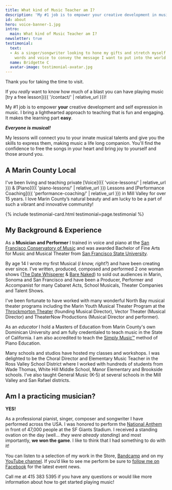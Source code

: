 ```yaml
---
title: What kind of Music Teacher am I?
description: 'My #1 job is to empower your creative development in music. I''ve been teaching Voice & Piano Lessons in Mill Valley for 15+ years. I LOVE Marin County!'
id: about
hero: voice-banner-1.jpg
intro:
  main: What kind of Music Teacher am I?
newsletter: true
testimonial:
  text:
  - As a singer/songwriter looking to hone my gifts and stretch myself both vocally and on the piano - Caylia has been a gift. She cares tremendously and is truthful in her coaching. She is dedicated to helping me discover my own voice, use my
    words and voice to convey the message I want to put into the world and express it in a way this is truly me
  name: Bridgette C
  avatar-image: testimonial-avatar.jpg
---
```


Thank you for taking the time to visit.

If you *really* want to know how much of a blast you can have playing music [try a free lesson]({{ '/contact/' | relative_url }})!

My #1 job is to empower **your** creative development and self expression in music. I bring a lighthearted approach to teaching that is fun and engaging. It makes the learning part **easy**.

***Everyone is musical!***

My lessons will connect you to your innate musical talents and give you the skills to express them, making music a life long companion. You'll find the confidence to free the songs in your heart and bring joy to yourself and those around you.

## A Marin County Local

I've been living and teaching private [Voice]({{ 'voice-lessons/' | relative_url }}) & [Piano]({{ 'piano-lessons/' | relative_url }}) Lessons and [Performance Coaching]({{ 'performance-coaching/' | relative_url }}) in Mill Valley for over 15 years. I love Marin County’s natural beauty and am lucky to be a part of such a vibrant and innovative community!

{% include testimonial-card.html testimonial=page.testimonial %}

## My Background & Experience

As a **Musician and Performer** I trained in voice and piano at the [San Francisco Conservatory of Music](https://sfcm.edu/) and was awarded Bachelor of Fine Arts for Music and Musical Theater from [San Francisco State University](http://music.sfsu.edu/).

By age 14 I wrote my first Musical (*I know, right?*) and have been creating ever since. I’ve written, produced, composed and performed 2 one woman shows ([The Date Whisperer](https://chaikenmusic.bandcamp.com/album/caylia-chaiken-the-date-whisperer) & [Bare Naked](https://chaikenmusic.bandcamp.com/album/caylia-chaiken-bare-naked)) to sold out audiences in Marin, Sonoma and San Francisco and have been a Producer, Performer and Accompanist for many Cabaret Acts,  School Musicals, Theater Companies and Talent Shows.

I've been fortunate to have worked with many wonderful North Bay musical theater programs including the Marin Youth Musical Theater Program at the [Throckmorton Theater](http://throckmortontheatre.org/) (founding Musical Director), Vector Theater (Musical Director) and TheaterNow Productions (Musical Director and performer).

As an *educator* I hold a Masters of Education from Marin County's own Dominican University and am fully credentialed to teach music in the State of California. I am also accredited to teach the [Simply Music™](https://simplymusic.com) method of Piano Education.

Many schools and studios have hosted my classes and workshops. I was delighted to be the Choral Director and Elementary Music Teacher in the Ross Valley School District where I worked with hundreds of students from Wade Thomas, White Hill Middle School, Manor Elementary and Brookside schools. I’ve also taught General Music (K-5) at several schools in the Mill Valley and San Rafael districts.

## Am I a practicing musician?

**YES!**

As a professional pianist, singer, composer and songwriter I have performed across the USA. I was honored to perform the [National Anthem](https://www.youtube.com/watch?v=zqdYqJS9inU) in front of 47,000 people at the SF Giants Stadium. I received a standing ovation on the day (well... *they were already standing*) and most importantly, **we won the game**. I like to think that I had something to do with it!

You can listen to a selection of my work in the Store, [Bandcamp](http://chaikenmusic.bandcamp.com/) and on my [YouTube channel](https://www.youtube.com/channel/UCa56OJaXhqQN9ei7iiYszEg). If you’d like to see me perform be sure to [follow me on Facebook](https://www.facebook.com/cayliachaikenmusicstudio/) for the latest event news.

Call me at 415 383 5395 if you have any questions or would like more information about how to get started playing music!
